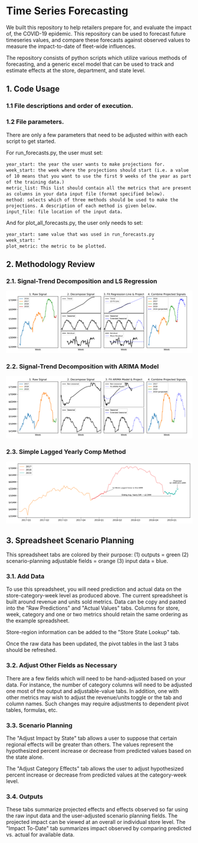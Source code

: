 # Time Series Forecasting
We built this repository to help retailers prepare for, and evaluate the impact of, the COVID-19 epidemic. This repository can be used to forecast future timeseries values, and compare these forecasts against observed values to measure the impact-to-date of fleet-wide influences.

The repository consists of python scripts which utilize various methods of forecasting, and a generic excel model that can be used to track and estimate effects at the store, department, and state level.

## 1. Code Usage

### 1.1 File descriptions and order of execution.
### 1.2 File parameters.
There are only a few parameters that need to be adjusted within with each script to get started. 

For run_forecasts.py, the user must set:
```
year_start: the year the user wants to make projections for.
week_start: the week where the projections should start (i.e. a value of 10 means that you want to use the first 9 weeks of the year as part of the training data.)
metric_list: This list should contain all the metrics that are present as columns in your data input file (format specified below).
method: selects which of three methods should be used to make the projections. A description of each method is given below.
input_file: file location of the input data.
```

And for plot_all_forecasts.py, the user only needs to set:
```
year_start: same value that was used in run_forecasts.py
week_start: "                                          "
plot_metric: the metric to be plotted.
```


## 2. Methodology Review
### 2.1. Signal-Trend Decomposition and LS Regression
![alt text](MethodologyExamples/decompose_LS_method.png "")

### 2.2. Signal-Trend Decomposition with ARIMA Model
![alt text](MethodologyExamples/decompose_ARIMA_method.png "")

### 2.3. Simple Lagged Yearly Comp Method
![alt text](MethodologyExamples/lag_comp_method.png "")




## 3. Spreadsheet Scenario Planning
This spreadsheet tabs are colored by their purpose: (1) outputs = green (2) scenario-planning adjustable fields = orange (3) input data = blue.
### 3.1. Add Data
To use this spreadsheet, you will need prediction and actual data on the store-category-week level as produced above. The current spreadsheet is built around revenue and units sold metrics. Data can be copy and pasted into the "Raw Predictions" and "Actual Values" tabs. Columns for store, week, category and one or two metrics should retain the same ordering as the example spreadsheet.

Store-region information can be added to the "Store State Lookup" tab.

Once the raw data has been updated, the pivot tables in the last 3 tabs should be refreshed.
### 3.2. Adjust Other Fields as Necessary
There are a few fields which will need to be hand-adjusted based on your data. For instance, the number of category columns will need to be adjusted one most of the output and adjustable-value tabs. In addition, one with other metrics may wish to adjust the revenue/units toggle or the tab and column names. Such changes may require adjustments to dependent pivot tables, formulas, etc.

### 3.3. Scenario Planning
The "Adjust Impact by State" tab allows a user to suppose that certain regional effects will be greater than others. The values represent the hypothesized percent increase or decrease from predicted values based on the state alone.

The "Adjust Category Effects" tab allows the user to adjust hypothesized percent increase or decrease from predicted values at the category-week level.
### 3.4. Outputs
These tabs summarize projected effects and effects observed so far using the raw input data and the user-adjusted scenario planning fields. The projected impact can be viewed at an overall or individual store level. The "Impact To-Date" tab summarizes impact observed by comparing predicted vs. actual for available data.
